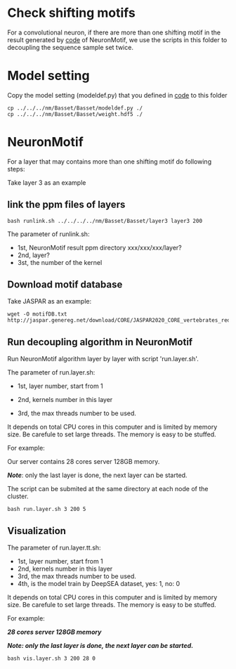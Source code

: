 # Check shifting motifs

For a convolutional neuron, if there are more than one shifting motif in the result generated by [code](https://github.com/wzthu/NeuronMotif/tree/master/nm/code) of NeuronMotif, we use the scripts in this folder to decoupling the sequence sample set twice.  



# Model setting

Copy the model setting (modeldef.py) that you defined in [code](https://github.com/wzthu/NeuronMotif/tree/master/nm/code) to this folder

```
cp ../../../nm/Basset/Basset/modeldef.py ./
cp ../../../nm/Basset/Basset/weight.hdf5 ./
```

# NeuronMotif
For a layer that may contains more than one shifting motif do following steps:

Take layer 3 as an example

##  link the ppm files of layers
```
bash runlink.sh ../../../../nm/Basset/Basset/layer3 layer3 200
```

The parameter of runlink.sh:

* 1st, NeuronMotif result ppm directory xxx/xxx/xxx/layer?
* 2nd, layer?
* 3st, the number of the kernel

##  Download motif database

Take JASPAR as an example:

```
wget -O motifDB.txt  http://jaspar.genereg.net/download/CORE/JASPAR2020_CORE_vertebrates_redundant_pfms_meme.txt
```

## Run decoupling algorithm in NeuronMotif

Run NeuronMotif algorithm layer by layer with script 'run.layer.sh'.

The parameter of run.layer.sh:

* 1st, layer number, start from 1

* 2nd, kernels number in this layer

* 3rd, the max threads number to be used.

It depends on total CPU cores in this computer and is limited by memory size.
Be carefule to set large threads. The memory is easy to be stuffed.

For example:

Our server contains 28 cores server 128GB memory.

***Note***: only the last layer is done, the next layer can be started.

The script can be submited at the same directory at each node of the cluster.

```
bash run.layer.sh 3 200 5
```

##  Visualization

The parameter of run.layer.tt.sh:

* 1st, layer number, start from 1
* 2nd, kernels number in this layer
* 3rd, the max threads number to be used.
* 4th, is the model train by DeepSEA dataset, yes: 1, no: 0

It depends on total CPU cores in this computer and is limited by memory size.
Be carefule to set large threads. The memory is easy to be stuffed.

For example:

***28 cores server 128GB memory***

***Note: only the last layer is done, the next layer can be started.***
```
bash vis.layer.sh 3 200 28 0
```

